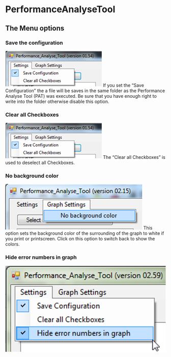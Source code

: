 # PerformanceAnalyseTool
## The Menu options
### Save the configuration
![SaveConfiguration](https://raw.githubusercontent.com/pascalhubacher/PerformanceAnalyseTool/main/pictures/SaveConfiguration.png)
If you set the “Save Configuration” the a file will be saves in the same folder as the Performance Analyse Tool (PAT) was executed. Be sure that you have enough right to write into the folder otherwise disable this option.

### Clear all Checkboxes
![ClearAllCheckboxes](https://raw.githubusercontent.com/pascalhubacher/PerformanceAnalyseTool/main/pictures/SaveConfiguration.png)
The “Clear all Checkboxes” is used to deselect all Checkboxes.

### No background color
![NoBackgroundColor](https://github.com/pascalhubacher/PerformanceAnalyseTool/blob/main/pictures/NoBackgroundColor.png)
This option sets the background color of the surrounding of the graph to white if you print or printscreen. Click on this option to switch back to show the colors.

### Hide error numbers in graph
![HideErrorNumbersInGraph](https://github.com/pascalhubacher/PerformanceAnalyseTool/blob/main/pictures/HideErrorNumbersInGraph.PNG)
